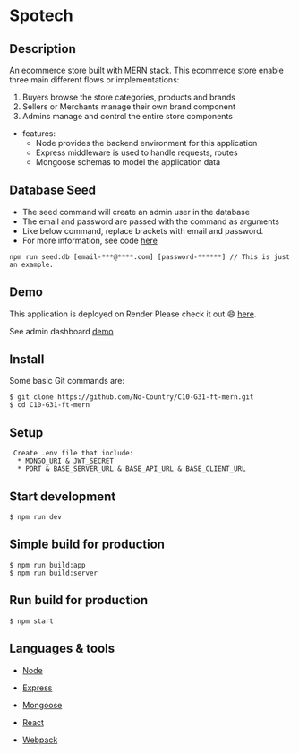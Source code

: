 
# Spotech

## Description

An ecommerce store built with MERN stack. This ecommerce store enable three main different flows or implementations:

1. Buyers browse the store categories, products and brands
2. Sellers or Merchants manage their own brand component
3. Admins manage and control the entire store components 


* features:
  * Node provides the backend environment for this application
  * Express middleware is used to handle requests, routes
  * Mongoose schemas to model the application data


## Database Seed

* The seed command will create an admin user in the database
* The email and password are passed with the command as arguments
* Like below command, replace brackets with email and password. 
* For more information, see code [here](server/utils/seed.js)

```
npm run seed:db [email-***@****.com] [password-******] // This is just an example.
```

## Demo

This application is deployed on Render Please check it out :smile: [here](link).

See admin dashboard [demo](link)

## Install

Some basic Git commands are:

```
$ git clone https://github.com/No-Country/C10-G31-ft-mern.git
$ cd C10-G31-ft-mern
```

## Setup

```
 Create .env file that include:
  * MONGO_URI & JWT_SECRET
  * PORT & BASE_SERVER_URL & BASE_API_URL & BASE_CLIENT_URL
```

## Start development

```
$ npm run dev
```

## Simple build for production

```
$ npm run build:app
$ npm run build:server
```

## Run build for production

```
$ npm start
```


## Languages & tools

- [Node](https://nodejs.org/en/)

- [Express](https://expressjs.com/)

- [Mongoose](https://mongoosejs.com/)

- [React](https://reactjs.org/)

- [Webpack](https://webpack.js.org/)
